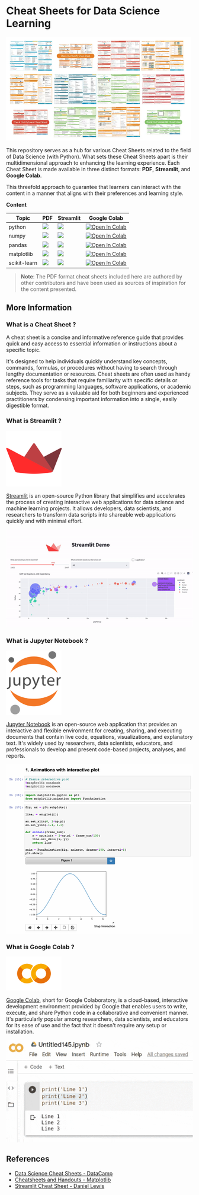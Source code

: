 # Cheat Sheets for Data Science Learning

<img src="images/cs.png" width = 500 >


This repository serves as a hub for various Cheat Sheets related to 
the field of Data Science (with Python). What sets these Cheat Sheets apart is their 
multidimensional approach to enhancing the learning experience. 
Each Cheat Sheet is made available in three distinct formats: **PDF**, **Streamlit**, and **Google Colab**.

This threefold approach to guarantee that learners can interact 
with the content in a manner that aligns with their preferences and learning style.


**Content**

| Topic         | PDF                                                                                                                                                                                                                                  | Streamlit                                                                                                                                                        | Google Colab                                                                                                                                                                                                                                   |
|---------------|--------------------------------------------------------------------------------------------------------------------------------------------------------------------------------------------------------------------------------------|------------------------------------------------------------------------------------------------------------------------------------------------------------------|------------------------------------------------------------------------------------------------------------------------------------------------------------------------------------------------------------------------------------------------|
| python        | <a href="https://github.com/fralfaro/DS-Cheat-Sheets/blob/main/docs/files/python_cs.pdf" target="_parent"><img src="https://img.shields.io/badge/Open in PDF-%23FF0000.svg?style=flat-square&logo=adobe&logoColor=white"/></a>       | <a href="https://ds-cheat-sheets-python.streamlit.app/" target="_parent"><img src="https://static.streamlit.io/badges/streamlit_badge_black_white.svg"/></a>     | <a href="https://colab.research.google.com/github/fralfaro/DS-Cheat-Sheets/blob/main/docs/examples/python/python.ipynb" target="_parent"><img src="https://colab.research.google.com/assets/colab-badge.svg" alt="Open In Colab"/></a>         |
| numpy         | <a href="https://github.com/fralfaro/DS-Cheat-Sheets/blob/main/docs/files/numpy_cs.pdf" target="_parent"><img src="https://img.shields.io/badge/Open in PDF-%23FF0000.svg?style=flat-square&logo=adobe&logoColor=white"/></a>        | <a href="https://ds-cheat-sheets-numpy.streamlit.app/" target="_parent"><img src="https://static.streamlit.io/badges/streamlit_badge_black_white.svg"/></a>      | <a href="https://colab.research.google.com/github/fralfaro/DS-Cheat-Sheets/blob/main/docs/examples/numpy/numpy.ipynb" target="_parent"><img src="https://colab.research.google.com/assets/colab-badge.svg" alt="Open In Colab"/></a>           |
| pandas        | <a href="https://github.com/fralfaro/DS-Cheat-Sheets/blob/main/docs/files/pandas_cs.pdf" target="_parent"><img src="https://img.shields.io/badge/Open in PDF-%23FF0000.svg?style=flat-square&logo=adobe&logoColor=white"/></a>       | <a href="https://ds-cheat-sheets-pandas.streamlit.app/" target="_parent"><img src="https://static.streamlit.io/badges/streamlit_badge_black_white.svg"/></a>     | <a href="https://colab.research.google.com/github/fralfaro/DS-Cheat-Sheets/blob/main/docs/examples/pandas/pandas.ipynb" target="_parent"><img src="https://colab.research.google.com/assets/colab-badge.svg" alt="Open In Colab"/></a>         |
| matplotlib    | <a href="https://github.com/fralfaro/DS-Cheat-Sheets/blob/main/docs/files/matplotlib_cs.pdf" target="_parent"><img src="https://img.shields.io/badge/Open in PDF-%23FF0000.svg?style=flat-square&logo=adobe&logoColor=white"/></a>   | <a href="https://ds-cheat-sheets-matplotlib.streamlit.app/" target="_parent"><img src="https://static.streamlit.io/badges/streamlit_badge_black_white.svg"/></a> | <a href="https://colab.research.google.com/github/fralfaro/DS-Cheat-Sheets/blob/main/docs/examples/matplotlib/matplotlib.ipynb" target="_parent"><img src="https://colab.research.google.com/assets/colab-badge.svg" alt="Open In Colab"/></a> |
| scikit-learn  | <a href="https://github.com/fralfaro/DS-Cheat-Sheets/blob/main/docs/files/scikit-learn_cs.pdf" target="_parent"><img src="https://img.shields.io/badge/Open in PDF-%23FF0000.svg?style=flat-square&logo=adobe&logoColor=white"/></a> | <a href="https://ds-cheat-sheets-sklearn.streamlit.app/" target="_parent"><img src="https://static.streamlit.io/badges/streamlit_badge_black_white.svg"/></a>    | <a href="https://colab.research.google.com/github/fralfaro/DS-Cheat-Sheets/blob/main/docs/examples/scikit-learn/sklearn.ipynb" target="_parent"><img src="https://colab.research.google.com/assets/colab-badge.svg" alt="Open In Colab"/></a>  |

> **Note**: The PDF format cheat sheets included here are authored by other contributors and have been used as sources of inspiration for the content presented.

## More Information

### What is a Cheat Sheet ?

A cheat sheet is a concise and informative reference guide that provides
quick and easy access to essential information or instructions about a specific topic.

It's designed to help individuals quickly understand key concepts, commands, formulas,
or procedures without having to search through lengthy documentation or resources. 
Cheat sheets are often used as handy reference tools for tasks that require familiarity 
with specific details or steps, such as programming languages, software applications, 
or academic subjects. They serve as a valuable aid for both beginners and experienced
practitioners by condensing important information into a single, easily digestible format.

### What is Streamlit ?

<img src="images/streamlit.svg" width = 150 >


[Streamlit](https://streamlit.io/) is an open-source Python library that simplifies and accelerates the
process of creating interactive web applications for data science and machine learning projects.
It allows developers, data scientists, and researchers to transform data scripts into shareable 
web applications quickly and with minimal effort.

<img src="images/demo_01.gif"  >


### What is Jupyter Notebook ?

<img src="images/jb.png" width = 150 >


[Jupyter Notebook](https://jupyter.org/) is an open-source web application that provides 
an interactive and flexible environment for creating, sharing, and executing documents that contain live code, equations, visualizations, and explanatory text. It's widely used by researchers, data scientists, educators, and professionals 
to develop and present code-based projects, analyses, and reports.


<img src="images/demo_02.gif"  >

### What is Google Colab ?

<img src="images/colab.png" width = 150 >


[Google Colab](https://colab.research.google.com/), short for Google Colaboratory, is a cloud-based,
interactive development environment provided by Google
that enables users to write, execute, and share Python code in a 
collaborative and convenient manner. It's particularly popular among researchers, 
data scientists, and educators for its ease of use and the fact that it doesn't 
require any setup or installation.

<img src="images/demo_03.gif"  >

## References

* [Data Science Cheat Sheets - DataCamp](https://www.datacamp.com/cheat-sheet)
* [Cheatsheets and Handouts - Matplotlib](https://matplotlib.org/cheatsheets/)
* [Streamlit Cheat Sheet - Daniel Lewis](https://github.com/daniellewisDL/streamlit-cheat-sheet)

